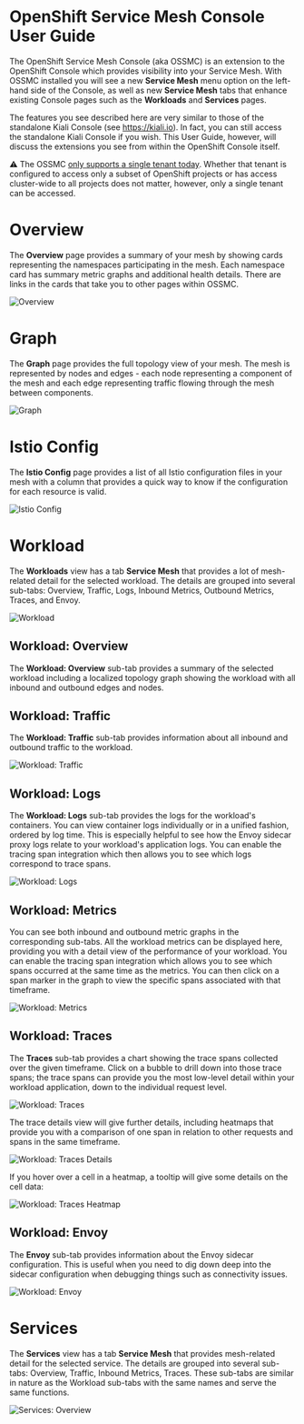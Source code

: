 # OpenShift Service Mesh Console User Guide

The OpenShift Service Mesh Console (aka OSSMC) is an extension to the OpenShift Console which provides visibility into your Service Mesh. With OSSMC installed you will see a new **Service Mesh** menu option on the left-hand side of the Console, as well as new **Service Mesh** tabs that enhance existing Console pages such as the **Workloads** and **Services** pages.

The features you see described here are very similar to those of the standalone Kiali Console (see https://kiali.io). In fact, you can still access the standalone Kiali Console if you wish. This User Guide, however, will discuss the extensions you see from within the OpenShift Console itself.

:warning: The OSSMC [only supports a single tenant today](https://github.com/kiali/openshift-servicemesh-plugin/issues/28). Whether that tenant is configured to access only a subset of OpenShift projects or has access cluster-wide to all projects does not matter, however, only a single tenant can be accessed.

# Overview

The **Overview** page provides a summary of your mesh by showing cards representing the namespaces participating in the mesh. Each namespace card has summary metric graphs and additional health details. There are links in the cards that take you to other pages within OSSMC.

![Overview](20-overview.png)

# Graph

The **Graph** page provides the full topology view of your mesh. The mesh is represented by nodes and edges - each node representing a component of the mesh and each edge representing traffic flowing through the mesh between components.

![Graph](21-graph.png)

# Istio Config

The **Istio Config** page provides a list of all Istio configuration files in your mesh with a column that provides a quick way to know if the configuration for each resource is valid.

![Istio Config](22-istioconfig.png)

# Workload

The **Workloads** view has a tab **Service Mesh** that provides a lot of mesh-related detail for the selected workload. The details are grouped into several sub-tabs: Overview, Traffic, Logs, Inbound Metrics, Outbound Metrics, Traces, and Envoy.

![Workload](23-workload.png)

## Workload: Overview

The **Workload: Overview** sub-tab provides a summary of the selected workload including a localized topology graph showing the workload with all inbound and outbound edges and nodes.

## Workload: Traffic

The **Workload: Traffic** sub-tab provides information about all inbound and outbound traffic to the workload.

![Workload: Traffic](24-workload-traffic.png)

## Workload: Logs

The **Workload: Logs** sub-tab provides the logs for the workload's containers. You can view container logs individually or in a unified fashion, ordered by log time. This is especially helpful to see how the Envoy sidecar proxy logs relate to your workload's application logs. You can enable the tracing span integration which then allows you to see which logs correspond to trace spans.

![Workload: Logs](25-workload-logs.png)

## Workload: Metrics

You can see both inbound and outbound metric graphs in the corresponding sub-tabs. All the workload metrics can be displayed here, providing you with a detail view of the performance of your workload. You can enable the tracing span integration which allows you to see which spans occurred at the same time as the metrics. You can then click on a span marker in the graph to view the specific spans associated with that timeframe.

![Workload: Metrics](26-workload-metrics.png)

## Workload: Traces

The **Traces** sub-tab provides a chart showing the trace spans collected over the given timeframe. Click on a bubble to drill down into those trace spans; the trace spans can provide you the most low-level detail within your workload application, down to the individual request level.

![Workload: Traces](27-workload-traces.png)

The trace details view will give further details, including heatmaps that provide you with a comparison of one span in relation to other requests and spans in the same timeframe.

![Workload: Traces Details](28-workload-traces-details.png)

If you hover over a cell in a heatmap, a tooltip will give some details on the cell data:

![Workload: Traces Heatmap](29-workload-traces-heatmap.png)

## Workload: Envoy

The **Envoy** sub-tab provides information about the Envoy sidecar configuration. This is useful when you need to dig down deep into the sidecar configuration when debugging things such as connectivity issues.

![Workload: Envoy](30-workload-envoy.png)

# Services

The **Services** view has a tab **Service Mesh** that provides mesh-related detail for the selected service. The details are grouped into several sub-tabs: Overview, Traffic, Inbound Metrics, Traces. These sub-tabs are similar in nature as the Workload sub-tabs with the same names and serve the same functions.

![Services: Overview](31-services-overview.png)

